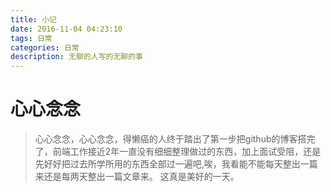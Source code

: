 ```yaml
---
title: 小记
date: 2016-11-04 04:23:10
tags: 日常
categories: 日常
description: 无聊的人写的无聊的事
---
```

# 心心念念
<!--more-->
> 心心念念，心心念念，得懒癌的人终于踏出了第一步把github的博客搭完了，前端工作接近2年一直没有细细整理做过的东西，加上面试受阻，还是先好好把过去所学所用的东西全部过一遍吧,唉，我看能不能每天整出一篇来还是每两天整出一篇文章来。
这真是美好的一天。
